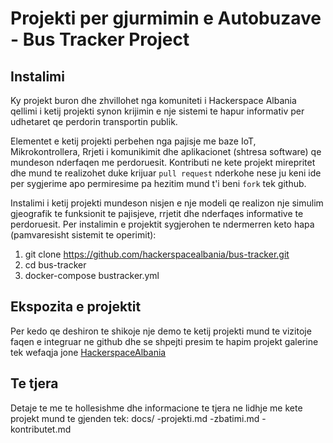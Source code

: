 # Projekti per gjurmimin e Autobuzave - Bus Tracker Project

## Instalimi
Ky projekt buron dhe zhvillohet nga komuniteti i Hackerspace Albania qellimi i ketij projekti synon krijimin e nje sistemi te hapur informativ per udhetaret qe perdorin transportin publik.

Elementet e ketij projekti perbehen nga pajisje me baze IoT, Mikrokontrollera, Rrjeti i komunikimit dhe aplikacionet (shtresa software) qe mundeson nderfaqen me perdoruesit. Kontributi ne kete projekt mirepritet dhe mund te realizohet duke krijuar `pull request` nderkohe nese ju keni ide per sygjerime apo permiresime pa hezitim mund t'i beni `fork` tek github.

Instalimi i ketij projekti mundeson nisjen e nje modeli qe realizon nje simulim gjeografik te funksionit te pajisjeve, rrjetit dhe nderfaqes informative te perdoruesit. Per instalimin e projektit sygjerohen te ndermerren keto hapa (pamvaresisht sistemit te operimit):

1. git clone https://github.com/hackerspacealbania/bus-tracker.git
2. cd bus-tracker
3. docker-compose bustracker.yml

## Ekspozita e projektit
Per kedo qe deshiron te shikoje nje demo te ketij projekti mund te vizitoje faqen e integruar ne github dhe se shpejti presim te hapim projekt galerine tek wefaqja jone [HackerspaceAlbania](https://www.hackerspacealbania.al)


## Te tjera
Detaje te me te hollesishme dhe informacione te tjera ne lidhje me kete projekt mund te gjenden tek: docs/
-projekti.md
-zbatimi.md
-kontributet.md
